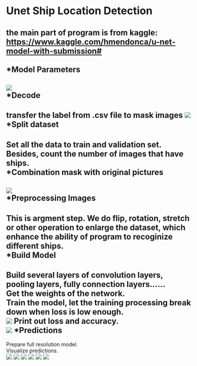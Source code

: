 Unet Ship Location Detection
===
the main part of program is from kaggle: https://www.kaggle.com/hmendonca/u-net-model-with-submission# <br>
<br>
*Model Parameters
-----
![](https://github.com/SandyHao/AirbusShipDetection/blob/patch-2/unet/1.JPG)
<br>
*Decode
-----
transfer the label from .csv file to mask images
![](https://github.com/SandyHao/AirbusShipDetection/blob/patch-2/unet/2.JPG)
<br>
*Split dataset
-----
Set all the data to train and validation set.<br>
Besides, count the number of images that have ships.<br>
*Combination mask with original pictures
-----
![](https://github.com/SandyHao/AirbusShipDetection/blob/patch-2/unet/6.JPG)
<br>
*Preprocessing Images
-----
This is argment step. We do flip, rotation, stretch or other operation to enlarge the dataset, which enhance the ability of program to recoginize different ships.<br> 
*Build Model
-----
Build several layers of convolution layers, pooling layers, fully connection layers......<br>
Get the weights of the network.<br>
Train the model, let the training processing break down when loss is low enough.<br>
![](https://github.com/SandyHao/AirbusShipDetection/blob/patch-2/unet/10_1.JPG)
Print out loss and accuracy.<br>
![](https://github.com/SandyHao/AirbusShipDetection/blob/patch-2/unet/11loss.JPG)
*Predictions
-----
Prepare full resolution model.<br>
Visualize predictions.<br>
![](https://github.com/SandyHao/AirbusShipDetection/blob/patch-2/unet/13_1.JPG)
![](https://github.com/SandyHao/AirbusShipDetection/blob/patch-2/unet/13_3.JPG)
![](https://github.com/SandyHao/AirbusShipDetection/blob/patch-2/unet/13_8.JPG)
![](https://github.com/SandyHao/AirbusShipDetection/blob/patch-2/unet/13_2.JPG)
![](https://github.com/SandyHao/AirbusShipDetection/blob/patch-2/unet/13_6.JPG)
![](https://github.com/SandyHao/AirbusShipDetection/blob/patch-2/unet/13_7.JPG)
